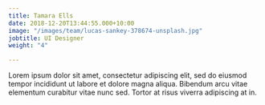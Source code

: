 ```yaml
---
title: Tamara Ells
date: 2018-12-20T13:44:55.000+10:00
image: "/images/team/lucas-sankey-378674-unsplash.jpg"
jobtitle: UI Designer
weight: "4"

---
```

Lorem ipsum dolor sit amet, consectetur adipiscing elit, sed do eiusmod tempor incididunt ut labore et dolore magna aliqua. Bibendum arcu vitae elementum curabitur vitae nunc sed. Tortor at risus viverra adipiscing at in.